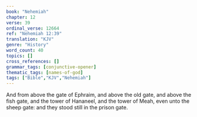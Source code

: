 ```yaml
---
book: "Nehemiah"
chapter: 12
verse: 39
ordinal_verse: 12664
ref: "Nehemiah 12:39"
translation: "KJV"
genre: "History"
word_count: 40
topics: []
cross_references: []
grammar_tags: [conjunctive-opener]
thematic_tags: [names-of-god]
tags: ["Bible","KJV","Nehemiah"]
---
```

And from above the gate of Ephraim, and above the old gate, and above the fish gate, and the tower of Hananeel, and the tower of Meah, even unto the sheep gate: and they stood still in the prison gate.
